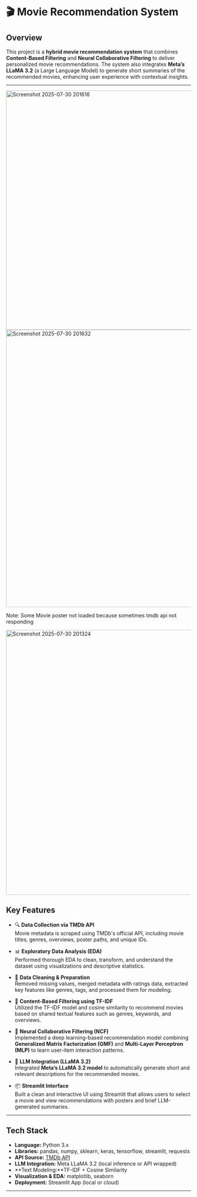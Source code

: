 # 🎬 Movie Recommendation System

## Overview

This project is a **hybrid movie recommendation system** that combines **Content-Based Filtering** and **Neural Collaborative Filtering** to deliver personalized movie recommendations. The system also integrates **Meta’s LLaMA 3.2** (a Large Language Model) to generate short summaries of the recommended movies, enhancing user experience with contextual insights.

---
<img width="974" height="651" alt="Screenshot 2025-07-30 201616" src="https://github.com/user-attachments/assets/93894e5b-1dd8-4d51-a1fb-ef42d13e940c" />

<img width="979" height="755" alt="Screenshot 2025-07-30 201632" src="https://github.com/user-attachments/assets/5a70e3f4-4eb0-4480-a8ad-ebef5bcd7cd3" />

Note: Some Movie poster not loaded because sometimes tmdb api not responding

<img width="962" height="721" alt="Screenshot 2025-07-30 201324" src="https://github.com/user-attachments/assets/ffd9c021-f60f-4255-9dad-1c2509556c11" />

## Key Features

- 🔍 **Data Collection via TMDb API**  
  Movie metadata is scraped using TMDb's official API, including movie titles, genres, overviews, poster paths, and unique IDs.

- 📊 **Exploratory Data Analysis (EDA)**  
  Performed thorough EDA to clean, transform, and understand the dataset using visualizations and descriptive statistics.

- 🧹 **Data Cleaning & Preparation**  
  Removed missing values, merged metadata with ratings data, extracted key features like genres, tags, and processed them for modeling.

- 🧠 **Content-Based Filtering using TF-IDF**  
  Utilized the TF-IDF model and cosine similarity to recommend movies based on shared textual features such as genres, keywords, and overviews.

- 🤖 **Neural Collaborative Filtering (NCF)**  
  Implemented a deep learning-based recommendation model combining **Generalized Matrix Factorization (GMF)** and **Multi-Layer Perceptron (MLP)** to learn user-item interaction patterns.

- 🧠 **LLM Integration (LLaMA 3.2)**  
  Integrated **Meta’s LLaMA 3.2 model** to automatically generate short and relevant descriptions for the recommended movies.

- 📦 **Streamlit Interface**  
  Built a clean and interactive UI using Streamlit that allows users to select a movie and view recommendations with posters and brief LLM-generated summaries.

---

## Tech Stack

- **Language:** Python 3.x  
- **Libraries:** pandas, numpy, sklearn, keras, tensorflow, streamlit, requests  
- **API Source:** [TMDb API](https://developers.themoviedb.org/)  
- **LLM Integration:** Meta LLaMA 3.2 (local inference or API wrapped)  
- **Text Modeling:**TF-IDF + Cosine Similarity  
- **Visualization & EDA:** matplotlib, seaborn  
- **Deployment:** Streamlit App (local or cloud)

---




